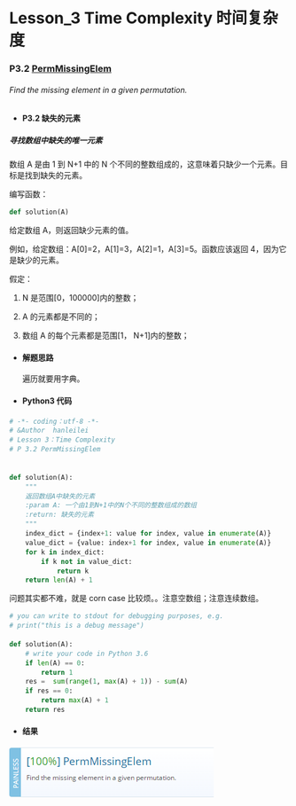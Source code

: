 # Lesson_3 Time Complexity 时间复杂度

### P3.2 [PermMissingElem](https://app.codility.com/programmers/lessons/3-time_complexity/perm_missing_elem/)

###### Find the missing element in a given permutation.

- #### P3.2 缺失的元素

##### 寻找数组中缺失的唯一元素

数组 A 是由 1 到 N+1 中的 N 个不同的整数组成的，这意味着只缺少一个元素。目标是找到缺失的元素。

编写函数：

```python
def solution(A)
```

给定数组 A，则返回缺少元素的值。

例如，给定数组：A[0]=2，A[1]=3，A[2]=1，A[3]=5。函数应该返回 4，因为它是缺少的元素。

假定：

1.  N 是范围[0，100000]内的整数；

2.  A 的元素都是不同的；

3.  数组 A 的每个元素都是范围[1， N+1]内的整数；

- #### 解题思路

  遍历就要用字典。

- #### Python3 代码

```python
# -*- coding：utf-8 -*-
# &Author  hanleilei
# Lesson 3：Time Complexity
# P 3.2 PermMissingElem


def solution(A):
    """
    返回数组A中缺失的元素
    :param A: 一个由1到N+1中的N个不同的整数组成的数组
    :return: 缺失的元素
    """
    index_dict = {index+1: value for index, value in enumerate(A)}
    value_dict = {value: index+1 for index, value in enumerate(A)}
    for k in index_dict:
        if k not in value_dict:
            return k
    return len(A) + 1
```

问题其实都不难，就是 corn case 比较烦。。注意空数组；注意连续数组。

```python
# you can write to stdout for debugging purposes, e.g.
# print("this is a debug message")

def solution(A):
    # write your code in Python 3.6
    if len(A) == 0:
        return 1
    res =  sum(range(1, max(A) + 1)) - sum(A)
    if res == 0:
        return max(A) + 1
    return res
```

- #### 结果

![image](https://github.com/hanleilei/codility_lession/blob/master/L3_Time%20Complexity/3.2.png)
